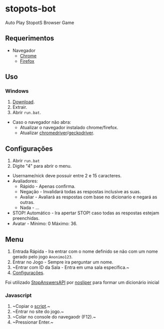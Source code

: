# stopots-bot
Auto Play StopotS Browser Game

## Requerimentos
* Navegador
  * [Chrome](https://www.google.com/chrome/)
  * [Firefox](https://www.mozilla.org/firefox/new/)
  
## Uso
### Windows
1. [Download](https://github.com/Lucas8x/stopots-bot/archive/master.zip).
2. Extrair.
3. Abrir `run.bat`.

* Caso o navegador não abra:
  * Atualizar o navegador instalado chrome/firefox.
  * Atualizar [chromedriver](https://chromedriver.chromium.org/downloads)/[geckodriver](https://github.com/mozilla/geckodriver/releases).

## Configurações
1. Abrir `run.bat`
2. Digite "4" para abrir o menu.

* Username/nick deve possuir entre 2 e 15 caracteres.
* Avaliadores:
  * Rápido - Apenas confirma.
  * Negação - Invalidará todas as respostas inclusive as suas.
  * Avaliar - Avaliará as respostas com base no dicionario e negará as outras.
  * Nada - ...
* STOP! Automático - Ira apertar STOP! caso todas as respostas estejam preenchidas.
* Avatar - Mínimo: 0 Máximo: 36.

## Menu
1. Entrada Rápida - Ira entrar com o nome definido se não com um nome gerado pelo jogo `Anonimo123`.
2. Entrar no Jogo - Sempre ira perguntar um nome.
3. ~Entrar com ID da Sala - Entra em uma sala específica.~
4. [Configurações](#configurações).

Foi utilizado [StopAnswersAPI](https://github.com/nosliper/StopAnswersAPI) por [nosliper](https://github.com/nosliper) para formar um dicionário inicial

### Javascript
1. ~Copiar o [script](https://raw.githubusercontent.com/Lucas8x/stopots-bot/master/stopots-bot.js).~
2. ~Entrar no site do jogo.~
3. ~Colar no console do navegaodr (F12).~
4. ~Pressionar Enter.~
